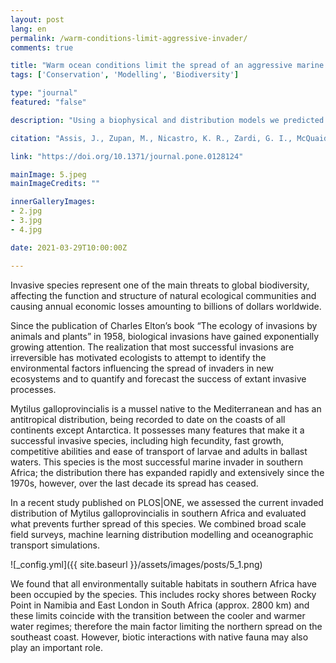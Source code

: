 ```yaml
---
layout: post
lang: en
permalink: /warm-conditions-limit-aggressive-invader/
comments: true

title: "Warm ocean conditions limit the spread of an aggressive marine invader"
tags: ['Conservation', 'Modelling', 'Biodiversity']

type: "journal"
featured: "false"

description: "Using a biophysical and distribution models we predicted that all suitable habitats in southern Africa have been occupied by an aggressive marine invader."

citation: "Assis, J., Zupan, M., Nicastro, K. R., Zardi, G. I., McQuaid, C. D., and Serrão, E. A. (2015). Oceanographic Conditions Limit the Spread of a Marine Invader along Southern African Shores. PLoS One 10, e0128124. doi:10.1371/journal.pone.0128124."

link: "https://doi.org/10.1371/journal.pone.0128124"

mainImage: 5.jpeg
mainImageCredits: ""

innerGalleryImages:
- 2.jpg
- 3.jpg
- 4.jpg

date: 2021-03-29T10:00:00Z

---
```


Invasive species represent one of the main threats to global biodiversity, affecting the function and structure of natural ecological communities and causing annual economic losses amounting to billions of dollars worldwide.

Since the publication of Charles Elton’s book “The ecology of invasions by animals and plants” in 1958, biological invasions have gained exponentially growing attention. The realization that most successful invasions are irreversible has motivated ecologists to attempt to identify the environmental factors influencing the spread of invaders in new ecosystems and to quantify and forecast the success of extant invasive processes.

Mytilus galloprovincialis is a mussel native to the Mediterranean and has an antitropical distribution, being recorded to date on the coasts of all continents except Antarctica. It possesses many features that make it a successful invasive species, including high fecundity, fast growth, competitive abilities and ease of transport of larvae and adults in ballast waters. This species is the most successful marine invader in southern Africa; the distribution there has expanded rapidly and extensively since the 1970s, however, over the last decade its spread has ceased.

In a recent study published on PLOS|ONE, we assessed the current invaded distribution of Mytilus galloprovincialis in southern Africa and evaluated what prevents further spread of this species. We combined broad scale field surveys, machine learning distribution modelling and oceanographic transport simulations.

![_config.yml]({{ site.baseurl }}/assets/images/posts/5_1.png)

We found that all environmentally suitable habitats in southern Africa have been occupied by the species. This includes rocky shores between Rocky Point in Namibia and East London in South Africa (approx. 2800 km) and these limits coincide with the transition between the cooler and warmer water regimes; therefore the main factor limiting the northern spread on the southeast coast. However, biotic interactions with native fauna may also play an important role.
